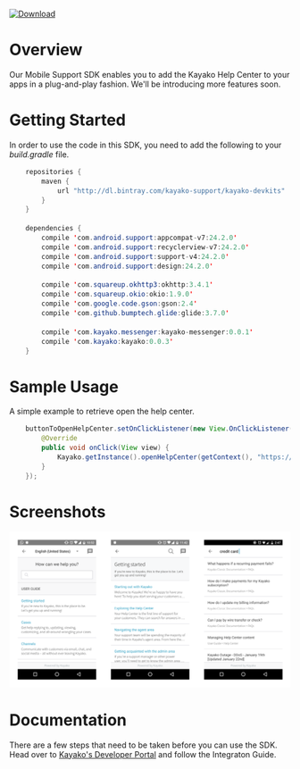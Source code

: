  [ ![Download](https://api.bintray.com/packages/kayako-support/kayako-devkits/kayako-messenger/images/download.svg) ](https://bintray.com/kayako-support/kayako-devkits/kayako-messenger/_latestVersion)

# Overview

Our Mobile Support SDK enables you to add the Kayako Help Center to your apps in a plug-and-play fashion. We'll be introducing more features soon. 

# Getting Started

In order to use the code in this SDK, you need to add the following to your _build.gradle_ file. 

```java
    repositories {
        maven { 
            url "http://dl.bintray.com/kayako-support/kayako-devkits"    
        }
    }

    dependencies {
        compile 'com.android.support:appcompat-v7:24.2.0'
        compile 'com.android.support:recyclerview-v7:24.2.0'
        compile 'com.android.support:support-v4:24.2.0'
        compile 'com.android.support:design:24.2.0'

        compile 'com.squareup.okhttp3:okhttp:3.4.1'
        compile 'com.squareup.okio:okio:1.9.0'
        compile 'com.google.code.gson:gson:2.4'
        compile 'com.github.bumptech.glide:glide:3.7.0'

        compile 'com.kayako.messenger:kayako-messenger:0.0.1' 
        compile 'com.kayako:kayako:0.0.3'
    }
```

# Sample Usage

A simple example to retrieve open the help center.

```java
    buttonToOpenHelpCenter.setOnClickListener(new View.OnClickListener() {
        @Override
        public void onClick(View view) {
            Kayako.getInstance().openHelpCenter(getContext(), "https://support.brewfictus.com", Locale.US);
        }
    }); 
```


# Screenshots

![Help Center](images/android-self-service-screens.png)

# Documentation

There are a few steps that need to be taken before you can use the SDK. Head over to [Kayako's Developer Portal](https://developer.kayako.com/sdk/android/integration_guide/) and follow the Integraton Guide. 



